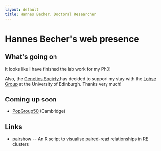 ```yaml
---
layout: default
title: Hannes Becher, Doctoral Researcher
---
```

		
# Hannes Becher's web presence

## What's going on
It looks like I have finished the lab work for my PhD!

Also, the [Genetics Society ](http://www.genetics.org.uk/) has decided to support my stay with the [Lohse Group](http://lohse.bio.ed.ac.uk/) at the University of Edinburgh. Thanks very much!


## Coming up soon
* [PopGroup50](http://populationgeneticsgroup.org.uk/) (Cambridge)

## Links
* [pairshow](https://github.com/hannesbecher/RE-tools/blob/master/pairshow.R) -- An R script to visualise paired-read relationships in RE clusters
